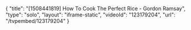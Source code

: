 {
    "title": "[1508441819] How To Cook The Perfect Rice - Gordon Ramsay",
    "type": "solo",
    "layout": "iframe-static",
    "videoId": "123179204",
    "url": "\/tvpembed\/123179204"
}